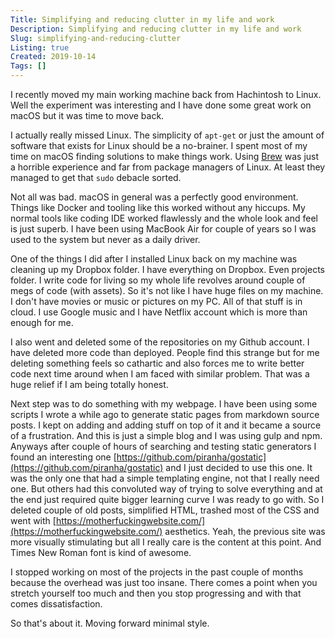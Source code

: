 ```yaml
---
Title: Simplifying and reducing clutter in my life and work
Description: Simplifying and reducing clutter in my life and work
Slug: simplifying-and-reducing-clutter
Listing: true
Created: 2019-10-14
Tags: []
---
```


I recently moved my main working machine back from Hachintosh to Linux. Well the experiment was interesting and I have done some great work on macOS but it was time to move back.

I actually really missed Linux. The simplicity of `apt-get` or just the amount of software that exists for Linux should be a no-brainer. I spent most of my time on macOS finding solutions to make things work. Using [Brew](https://brew.sh/) was just a horrible experience and far from package managers of Linux. At least they managed to get that `sudo` debacle sorted.

Not all was bad. macOS in general was a perfectly good environment. Things like Docker and tooling like this worked without any hiccups. My normal tools like coding IDE worked flawlessly and the whole look and feel is just superb. I have been using MacBook Air for couple of years so I was used to the system but never as a daily driver.

One of the things I did after I installed Linux back on my machine was cleaning up my Dropbox folder. I have everything on Dropbox. Even projects folder. I write code for living so my whole life revolves around couple of megs of code (with assets). So it's not like I have huge files on my machine. I don't have movies or music or pictures on my PC. All of that stuff is in cloud. I use Google music and I have Netflix account which is more than enough for me.

I also went and deleted some of the repositories on my Github account. I have deleted more code than deployed. People find this strange but for me deleting something feels so cathartic and also forces me to write better code next time around when I am faced with similar problem. That was a huge relief if I am being totally honest.

Next step was to do something with my webpage. I have been using some scripts I wrote a while ago to generate static pages from markdown source posts. I kept on adding and adding stuff on top of it and it became a source of a frustration. And this is just a simple blog and I was using gulp and npm. Anyways after couple of hours of searching and testing static generators I found an interesting one [https://github.com/piranha/gostatic](https://github.com/piranha/gostatic) and I just decided to use this one. It was the only one that had a simple templating engine, not that I really need one. But others had this convoluted way of trying to solve everything and at the end just required quite bigger learning curve I was ready to go with. So I deleted couple of old posts, simplified HTML, trashed most of the CSS and went with [https://motherfuckingwebsite.com/](https://motherfuckingwebsite.com/) aesthetics. Yeah, the previous site was more visually stimulating but all I really care is the content at this point. And Times New Roman font is kind of awesome.

I stopped working on most of the projects in the past couple of months because the overhead was just too insane. There comes a point when you stretch yourself too much and then you stop progressing and with that comes dissatisfaction.

So that's about it. Moving forward minimal style.
